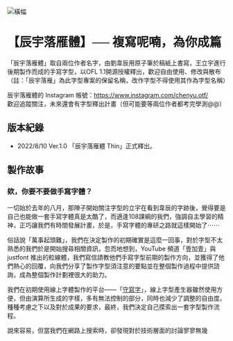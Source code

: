 ![橫幅](https://user-images.githubusercontent.com/110761904/183412361-1383bb4a-d632-4b6f-800a-f09135360cf4.png)

# 【辰宇落雁體】── 複寫呢喃，為你成篇
「辰宇落雁體」取自兩位作者名字，由劉韋辰用原子筆於稿紙上書寫，王立宇進行後期製作而成的手寫字型，以OFL 1.1開源授權釋出，歡迎自由使用、修改與散布（註：「辰宇落雁」為此字型專案的保留名稱，改作字型不得使用其作為字型名稱）

辰宇落雁體的 Instagram 帳號：<https://www.instagram.com/chenyu.otf/>
\
歡迎追蹤關注，未來還會有字型釋出計畫（但可能要等兩位作者都考完學測@@）

## 版本紀錄
- 2022/8/10 Ver.1.0 「辰宇落雁體 Thin」正式釋出。

## 製作故事
### 欸，你要不要做手寫字體？
一切始於去年的八月，那陣子開始關注字型的立宇在看到韋辰的字跡後，覺得要是自己也能做一套手寫字體真是太酷了，而適逢108課綱的我們，強調自主學習的精神，正巧讓我們有時間發展計畫，於是，手寫字體的專研之路就這樣開始了⋯⋯

俗話說「萬事起頭難」，我們在決定製作的初期確實是這麼一回事，對於字型不太熟悉的我們於是開始搜尋相關資訊，忽而地想到，YouTube 頻道「壹加壹」與 justfont 推出的粒線體，我們寫信請教他們手寫字型前期的製作方向，並獲得了他們熱心的回覆，向我們分享了製作字型須注意的要點並在整個製作過程中提供諮詢，成為整個製作計劃裡很大的助力。

我們在初期使用線上字體製作的平台——「[守寫字](https://www.writes.com.tw/ "守寫字")」，線上字型產生器雖然使用方便，但由演算所生成的字樣，多有無法控制的部分，同時也減少了調整的自由度。種種考慮之下以及對於成果的要求，最終，我們決定自己摸索出一套字型製作流程。

說來容易，但當我們在網路上搜索時，卻發現對於技術層面的討論寥寥無幾
